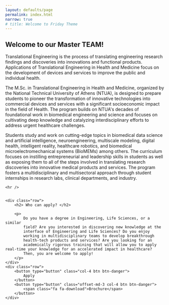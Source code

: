 ```yaml
---
layout: defaults/page
permalink: index.html
narrow: true
# title: Welcome to Friday Theme
---
```


<h2>Welcome to our Master TEAM!</h2>
<div class="container">
    <div class="row">
        <p>
        Translational Engineering is the process of translating
        engineering research findings and discoveries into innovations
        and functional products. Applications of Translational
        Engineering in Health and Medicine focus on the development
        of devices and services to improve the public and individual
        health.
        </p>
        <p>
        The M.Sc. in Translational Engineering in Health and Medicine,
        organized by the National Technical University of Athens
        (NTUA), is designed to prepare students to pioneer the
        transformation of innovative technologies into commercial
        devices and services with a significant socioeconomic impact in the field of Health. The program builds on NTUA's decades of
        foundational work in biomedical engineering and science and
        focuses on cultivating deep knowledge and catalyzing
        interdisciplinary efforts to address urgent healthcare challenges.
        </p>
        <p>
        Students study and work on cutting-edge topics in biomedical
        data science and artificial intelligence, neuroengineering, multiscale modeling, digital health, intelligent reality, healthcare
        robotics, and biomedical microelectromechanical systems
        (BioMEMs) among others. The curriculum focuses on instilling
        entrepreneurial and leadership skills in students as well as
        exposing them to all of the steps involved in translating
        research discoveries into innovative medical products and
        services. The program fosters a multidisciplinary and
        multisectoral approach through student internships in research
        labs, clinical departments, and industry.
        </p> 
    </div>

    <hr />


    <div class="row">
        <h2> Who can apply? </h2>

        <p>
            Do you have a degree in Engineering, Life Sciences, or a similar
            field? Are you interested in discovering new knowledge at the
            interface of Engineering and Life Sciences? Do you enjoy
            working in multidisciplinary teams to develop breakthrough
            health-tech products and services? Are you looking for an
            academically rigorous training that will allow you to apply real-time your knowledge for an accelerated impact in healthcare?
            Then, you are welcome to apply!
        </p>
    </div>
    <div class="row">
        <button type="button" class="col-4 btn btn-danger">
            Apply
        </button>
        <button type="button" class="offset-md-3 col-4 btn btn-danger">
            <span class="fa fa-download">Brochure</span>
        </button>
    </div>
</div>
